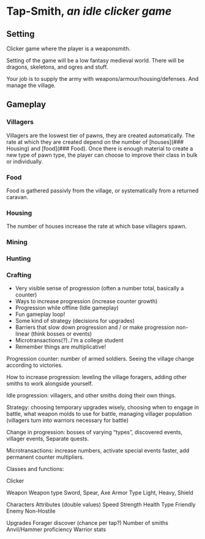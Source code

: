 # Tap-Smith, _an idle clicker game_

## Setting
Clicker game where the player is a weaponsmith.

Setting of the game will be a low fantasy medieval world. There will be dragons, skeletons, and ogres and stuff.

Your job is to supply the army with weapons/armour/housing/defenses. And manage the village.



## Gameplay

### Villagers
Villagers are the loswest tier of pawns, they are created automatically. The rate at which they are created depend on the number of [houses](### Housing) and [food](### Food). Once there is enough material to create a new type of pawn type, the player can choose to improve their class in bulk or individually.

### Food
Food is gathered passivly from the village, or systematically from a returned caravan.

### Housing
The number of houses increase the rate at which base villagers spawn.

### Mining
### Hunting
### Crafting
* Very visible sense of progression (often a number total, basically a counter)
* Ways to increase progression (increase counter growth)
* Progression while offline (Idle gameplay)
* Fun gameplay loop!
* Some kind of strategy (decisions for upgrades)
* Barriers that slow down progression and / or make progression non-linear (think bosses or events)
* Microtransactions(?)..I'm a college student
* Remember things are multiplicative!


 
Progression counter: number of armed soldiers. Seeing the village change according to victories.

How to increase progression: leveling the village foragers, adding other smiths to work alongside yourself.

Idle progression: villagers, and other smiths doing their own things.

Strategy: choosing temporary upgrades wisely, choosing when to engage in battle, what weapon molds to use for battle, managing villager population (villagers turn into warriors necessary for battle)

Change in progression: bosses of varying “types”, discovered events, villager events, Separate quests.

Microtransactions: increase numbers, activate special events faster, add permanent counter multipliers.




Classes and functions:

Clicker

Weapon
Weapon type
Sword, Spear, Axe
Armor Type
Light, Heavy, Shield

Characters
Attributes (double values)
Speed
Strength
Health
Type
Friendly
Enemy
Non-Hostile

Upgrades
Forager discover (chance per tap?)
Number of smiths
Anvil/Hammer proficiency
Warrior stats
